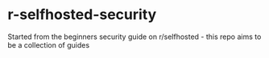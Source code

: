 # r-selfhosted-security
Started from the beginners security guide on r/selfhosted - this repo aims to be a collection of guides
